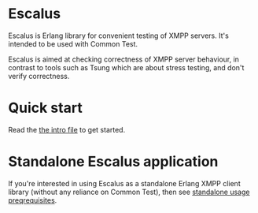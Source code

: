 Escalus
=======

Escalus is Erlang library for convenient testing of XMPP servers.
It's intended to be used with Common Test.

Escalus is aimed at checking correctness of XMPP server behaviour,
in contrast to tools such as Tsung which are about stress testing,
and don't verify correctness.

Quick start
===========

Read the [the intro file](docs/intro.md) to get started.

Standalone Escalus application
==============================

If you're interested in using Escalus as a standalone Erlang XMPP client
library (without any reliance on Common Test),
then see [standalone usage preqrequisites](docs/standalone.md).
